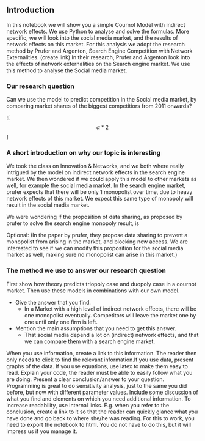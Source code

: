 

## Introduction

In this notebook we will show you a simple Cournot Model with indirect network effects. We use Python to analyse and solve the formulas. More specific, we will look into the social media market, and the results of network effects on this market. For this analysis we adopt the research method by Prufer and Argenton, Search Engine Competition with Network Externalities. (create link) In their research, Prufer and Argenton look into the effects of network externalities on the Search engine market. We use this method to analyse the Social media market.

### Our research question

Can we use the model to predict competition in the Social media market, by comparing market shares of the biggest competitiors from 2011 onwards?

![$$ \alpha * 2 $$]


### A short introduction on why our topic is interesting

We took the class on Innovation & Networks, and we both where really intrigued by the model on indirect network effects in the 
search engine market. We then wondered if we could apply this model to other markets as well, for example the social media market. 
In the search engine market, prufer expects that there will be only 1 monopolist over time, due to heavy network effects of this market.
We expect this same type of monopoly will result in the social media market. 

We were wondering if the proposition of data sharing, as proposed by prufer to solve the search engine monopoly result, is

Optional: (In the paper by prufer, they propose data sharing to prevent a monopolist from arising in the market, and blocking new 
access. We are interested to see if we can modify this proposition for the social media market as well, making sure no monopolist 
can arise in this market.)

### The method we use to answer our research question

First show how theory predicts triopoly case and duopoly case in a cournot market. Then use these models in combinations with our own model.

* Give the answer that you find.
  - In a Market with a high level of indirect network effects, there will be one monopolist eventually. Competitors will leave the market one by one until only one firm is left.
* Mention the main assumptions that you need to get this answer.
    - That social media depend a lot on (indirect) network effects, and that we can compare them with a search engine market.

When you use information,
create a link to this information. The reader then only needs to click to find the relevant information.If you use data, 
present graphs of the data. If you use equations, use latex to make them easy to read. Explain your code, the reader must be 
able to easily follow what you are doing. Present a clear conclusion/answer to your question. Programming is great to do 
sensitivity analysis, just to the same you did before, but now with different parameter values. Include some discussion of 
what you find and elements on which you need additional information. To increase readability, use internal links. E.g. when you 
refer to the conclusion, create a link to it so that the reader can quickly glance what you have done and go back to where she/he 
was reading. For this to work, you need to export the notebook to html. You do not have to do this, but it will impress us if you 
manage it.
